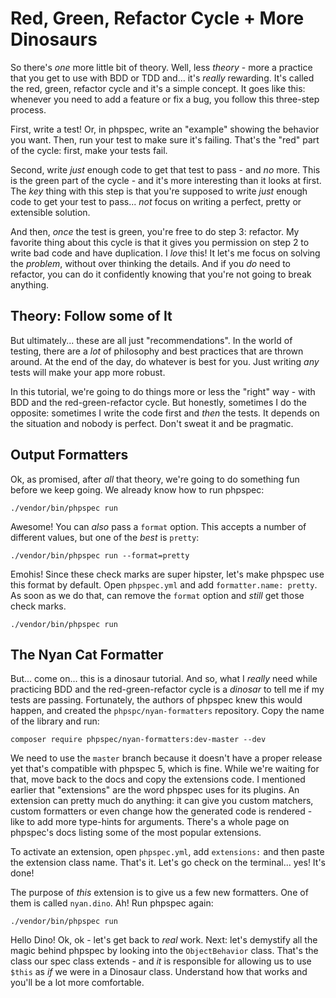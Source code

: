 # Red, Green, Refactor Cycle + More Dinosaurs

So there's *one* more little bit of theory. Well, less *theory* - more a practice
that you get to use with BDD or TDD and... it's *really* rewarding. It's called the
red, green, refactor cycle and it's a simple concept. It goes like this: whenever
you need to add a feature or fix a bug, you follow this three-step process.

First, write a test! Or, in phpspec, write an "example" showing the behavior you
want. Then, run your test to make sure it's failing. That's the "red" part of the
cycle: first, make your tests fail.

Second, write *just* enough code to get that test to pass - and *no* more. This is
the green part of the cycle - and it's more interesting than it looks at first. The
*key* thing with this step is that you're supposed to write *just* enough code to
get your test to pass... *not* focus on writing a perfect, pretty or extensible
solution.

And then, *once* the test is green, you're free to do step 3: refactor. My favorite
thing about this cycle is that it gives you permission on step 2 to write bad code
and have duplication. I *love* this! It let's me focus on solving the *problem*,
without over thinking the details. And if you *do* need to refactor, you can do it
confidently knowing that you're not going to break anything.

## Theory: Follow some of It

But ultimately... these are all just "recommendations". In the world of testing,
there are a *lot* of philosophy and best practices that are thrown around. At the
end of the day, do whatever is best for you. Just writing *any* tests will make your
app more robust.

In this tutorial, we're going to do things more or less the "right" way - with
BDD and the red-green-refactor cycle. But honestly, sometimes I do the opposite:
sometimes I write the code first and *then* the tests. It depends on the situation
and nobody is perfect. Don't sweat it and be pragmatic.

## Output Formatters

Ok, as promised, after *all* that theory, we're going to do something fun before
we keep going. We already know how to run phpspec:

```terminal
./vendor/bin/phpspec run
```

Awesome! You can *also* pass a `format` option. This accepts a number of different
values, but one of the *best* is `pretty`:

```terminal-silent
./vendor/bin/phpspec run --format=pretty
```

Emohis! Since these check marks are super hipster, let's make phpspec use this format
by default. Open `phpspec.yml` and add `formatter.name: pretty`. As soon as we do
that, can remove the `format` option and *still* get those check marks.

```terminal-silent
./vendor/bin/phpspec run
```

## The Nyan Cat Formatter

But... come on... this is a dinosaur tutorial. And so, what I *really* need while
practicing BDD and the red-green-refactor cycle is a *dinosar* to tell me if my
tests are passing. Fortunately, the authors of phpspec knew this would happen,
and created the `phpspc/nyan-formatters` repository. Copy the name of the library
and run:

```terminal
composer require phpspec/nyan-formatters:dev-master --dev
```

We need to use the `master` branch because it doesn't have a proper release yet that's
compatible with phpspec 5, which is fine. While we're waiting for that, move back
to the docs and copy the extensions code. I mentioned earlier that "extensions" are
the word phpspec uses for its plugins. An extension can pretty much do anything:
it can give you custom matchers, custom formatters or even change how the generated
code is rendered - like to add more type-hints for arguments. There's a whole page
on phpspec's docs listing some of the most popular extensions.

To activate an extension, open `phpspec.yml`, add `extensions:` and then paste the
extension class name. That's it. Let's go check on the terminal... yes! It's done!

The purpose of *this* extension is to give us a few new formatters. One of them is
called `nyan.dino`. Ah! Run phpspec again:

```terminal-silent
./vendor/bin/phpspec run
```

Hello Dino! Ok, ok - let's get back to *real* work. Next: let's demystify all the
magic behind phpspec by looking into the `ObjectBehavior` class. That's the class
our spec class extends - and *it* is responsible for allowing us to use `$this`
as *if* we were in a Dinosaur class. Understand how that works and you'll be a lot
more comfortable.
